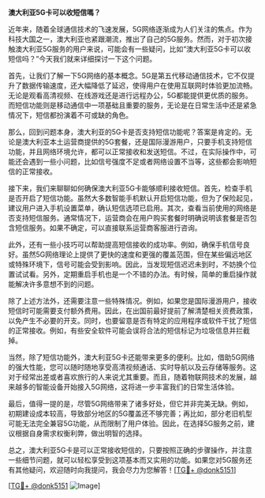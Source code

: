 **澳大利亚5G卡可以收短信嗎？**

近年来，随着全球通信技术的飞速发展，5G网络逐渐成为人们关注的焦点。作为科技大国之一，澳大利亚也紧跟潮流，推出了自己的5G服务。然而，对于初次接触澳大利亚5G服务的用户来说，可能会有一些疑问，比如“澳大利亚5G卡可以收短信吗？”今天我们就来详细探讨一下这个问题。

首先，让我们了解一下5G网络的基本概念。5G是第五代移动通信技术，它不仅提升了数据传输速度，还大幅降低了延迟，使得用户在使用互联网时体验更加流畅。无论是观看高清视频、在线游戏还是进行远程办公，5G都能提供更优质的服务。而短信功能则是移动通信中一项基础且重要的服务，无论是在日常生活中还是紧急情况下，短信都扮演着不可或缺的角色。

那么，回到问题本身，澳大利亚的5G卡是否支持短信功能呢？答案是肯定的。无论是澳大利亚本土运营商提供的5G套餐，还是国际漫游用户，只要手机支持短信功能，并且网络环境允许，都可以正常接收和发送短信。不过，在实际操作中，可能还会遇到一些小问题，比如信号强度不足或者网络设置不当等，这些都会影响短信的正常接收。

接下来，我们来聊聊如何确保澳大利亚5G卡能够顺利接收短信。首先，检查手机是否开启了短信功能。虽然大多数智能手机默认开启短信功能，但为了保险起见，建议用户进入手机设置菜单，确认短信选项已启用。其次，查看当前使用的网络是否支持短信服务。通常情况下，运营商会在用户购买套餐时明确说明该套餐是否包含短信服务。如果不确定，可以直接联系运营商客服进行咨询。

此外，还有一些小技巧可以帮助提高短信接收的成功率。例如，确保手机信号良好。虽然5G网络理论上提供了更快的速度和更强的覆盖范围，但在某些偏远地区或特殊环境下，信号可能会受到影响。因此，当发现短信迟迟未到时，不妨换个位置试试看。另外，定期重启手机也是一个不错的办法。有时候，简单的重启操作就能解决许多意想不到的问题。

除了上述方法外，还需要注意一些特殊情况。例如，如果您是国际漫游用户，接收短信时可能需要支付额外费用。因此，在出国前最好提前了解清楚相关资费政策，以免产生不必要的开支。同时，也要留意是否有特定的应用程序或软件干扰了短信的正常接收。例如，有些安全软件可能会误将合法的短信标记为垃圾信息并拦截掉。

当然，除了短信功能外，澳大利亚5G卡还能带来更多的便利。比如，借助5G网络的强大性能，您可以随时随地享受高清视频通话、实时导航以及云存储等服务。这对于经常出差或者喜欢旅行的人来说尤其重要。而且，随着物联网技术的发展，越来越多的智能设备开始接入5G网络，这将进一步丰富我们的日常生活体验。

最后，值得一提的是，尽管5G网络带来了诸多好处，但它并非完美无缺。例如，初期建设成本较高，导致部分地区的5G覆盖还不够完善；再比如，部分老旧机型可能无法完全兼容5G功能，从而限制了用户体验。因此，在选择5G服务之前，建议根据自身需求权衡利弊，做出明智的选择。

总之，澳大利亚5G卡是可以正常接收短信的，只要按照正确的步骤操作，并注意一些细节问题，就可以轻松享受到这项基本而又实用的功能。如果您对5G服务还有其他疑问，欢迎随时向我提问，我会尽力为您解答！[[TG💪+ @donk5151](https://t.me/s/donk5151)]

[[TG💪+ @donk5151](https://t.me/s/donk5151) ![Image](https://i.postimg.cc/rwNCRYN7/Snipaste-2025-04-30-17-27-05.png)]